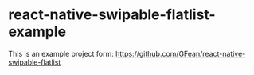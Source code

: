# react-native-swipable-flatlist-example
This is an example project form: https://github.com/GFean/react-native-swipable-flatlist
